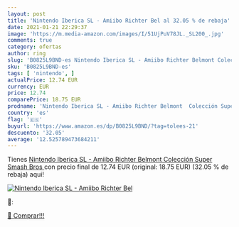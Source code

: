 ```yaml
---
layout: post
title: 'Nintendo Iberica SL - Amiibo Richter Bel al 32.05 % de rebaja'
date: 2021-01-21 22:29:37
image: 'https://m.media-amazon.com/images/I/51UjPuV78JL._SL200_.jpg'
comments: true
category: ofertas
author: ring
slug: 'B0825L9BND-es Nintendo Iberica SL - Amiibo Richter Belmont Colección...'
sku: 'B0825L9BND-es'
tags: [ 'nintendo', ]
actualPrice: 12.74 EUR
currency: EUR
price: 12.74
comparePrice: 18.75 EUR
prodname: 'Nintendo Iberica SL - Amiibo Richter Belmont  Colección Super Smash Bros '
country: 'es'
flag: '🇪🇸'
buyurl: 'https://www.amazon.es/dp/B0825L9BND/?tag=tolees-21'
descuento: '32.05'
average: '12.525789473684211'
---
```


Tienes [Nintendo Iberica SL - Amiibo Richter Belmont  Colección Super Smash Bros ](https://www.amazon.es/dp/B0825L9BND/?tag=tolees-21) con precio final de  12.74 EUR (original: 18.75 EUR) (32.05 %  de rebaja) aqui!

[![Nintendo Iberica SL - Amiibo Richter Bel](https://m.media-amazon.com/images/I/51UjPuV78JL._SL200_.jpg)](https://www.amazon.es/dp/B0825L9BND/?tag=tolees-21)

🔎:


[🛒 Comprar!!!](https://www.amazon.es/dp/B0825L9BND/?tag=tolees-21)
